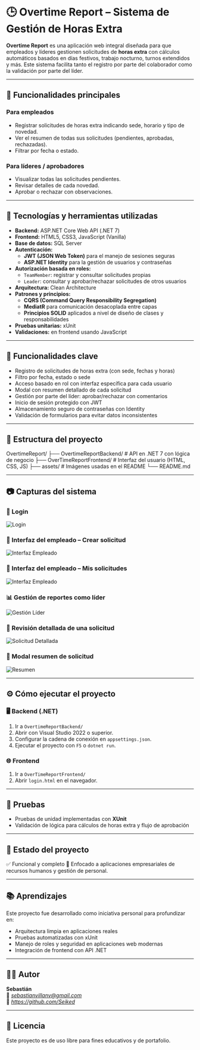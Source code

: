 # 🕒 Overtime Report – Sistema de Gestión de Horas Extra

**Overtime Report** es una aplicación web integral diseñada para que empleados y líderes gestionen solicitudes de **horas extra** con cálculos automáticos basados en días festivos, trabajo nocturno, turnos extendidos y más. Este sistema facilita tanto el registro por parte del colaborador como la validación por parte del líder.

---

## 📌 Funcionalidades principales

### Para empleados
- Registrar solicitudes de horas extra indicando sede, horario y tipo de novedad.
- Ver el resumen de todas sus solicitudes (pendientes, aprobadas, rechazadas).
- Filtrar por fecha o estado.

### Para líderes / aprobadores
- Visualizar todas las solicitudes pendientes.
- Revisar detalles de cada novedad.
- Aprobar o rechazar con observaciones.

---

## 🧰 Tecnologías y herramientas utilizadas

- **Backend:** ASP.NET Core Web API (.NET 7)
- **Frontend:** HTML5, CSS3, JavaScript (Vanilla)
- **Base de datos:** SQL Server
- **Autenticación:**
  - **JWT (JSON Web Token)** para el manejo de sesiones seguras
  - **ASP.NET Identity** para la gestión de usuarios y contraseñas
- **Autorización basada en roles:**
  - `TeamMember`: registrar y consultar solicitudes propias
  - `Leader`: consultar y aprobar/rechazar solicitudes de otros usuarios
- **Arquitectura:** Clean Architecture 
- **Patrones y principios:**
  - **CQRS (Command Query Responsibility Segregation)**
  - **MediatR** para comunicación desacoplada entre capas
  - **Principios SOLID** aplicados a nivel de diseño de clases y responsabilidades
- **Pruebas unitarias:** xUnit
- **Validaciones:** en frontend usando JavaScript 

---

## 🧪 Funcionalidades clave

- Registro de solicitudes de horas extra (con sede, fechas y horas)
- Filtro por fecha, estado o sede
- Acceso basado en rol con interfaz específica para cada usuario
- Modal con resumen detallado de cada solicitud
- Gestión por parte del líder: aprobar/rechazar con comentarios
- Inicio de sesión protegido con JWT
- Almacenamiento seguro de contraseñas con Identity
- Validación de formularios para evitar datos inconsistentes

---

## 🧱 Estructura del proyecto
OvertimeReport/
├── OvertimeReportBackend/ # API en .NET 7 con lógica de negocio
├── OverTimeReportFrontend/ # Interfaz del usuario (HTML, CSS, JS)
├── assets/ # Imágenes usadas en el README
└── README.md


---

## 📷 Capturas del sistema

### 🔐 Login
![Login](assets/login.png)

### 📄 Interfaz del empleado – Crear solicitud
![Interfaz Empleado](assets/CreateReport.png)

### 📄 Interfaz del empleado – Mis solicitudes
![Interfaz Empleado](assets/userReportInterface.png)

### 📊 Gestión de reportes como líder
![Gestión Líder](assets/leaderManagingReports.png)

### 📝 Revisión detallada de una solicitud
![Solicitud Detallada](assets/LeaderReportRequestManaging.png)

### 📌 Modal resumen de solicitud
![Resumen](assets/reportInfo.png)

---

## ⚙️ Cómo ejecutar el proyecto

### 🖥 Backend (.NET)

1. Ir a `OvertimeReportBackend/`
2. Abrir con Visual Studio 2022 o superior.
3. Configurar la cadena de conexión en `appsettings.json`.
4. Ejecutar el proyecto con `F5` o `dotnet run`.

### 🌐 Frontend

1. Ir a `OverTimeReportFrontend/`
2. Abrir `login.html` en el navegador.

---

## 🧪 Pruebas

- Pruebas de unidad implementadas con **XUnit**
- Validación de lógica para cálculos de horas extra y flujo de aprobación

---

## 🚀 Estado del proyecto

✅ Funcional y completo 
📌 Enfocado a aplicaciones empresariales de recursos humanos y gestión de personal.

---

## 📚 Aprendizajes

Este proyecto fue desarrollado como iniciativa personal para profundizar en:
- Arquitectura limpia en aplicaciones reales
- Pruebas automatizadas con xUnit
- Manejo de roles y seguridad en aplicaciones web modernas
- Integración de frontend con API .NET

---

## 🧑‍💻 Autor

**Sebastián**  
📧 *sebastianvillanv@gmail.com*  
🔗 *https://github.com/Seiked*

---

## 📄 Licencia

Este proyecto es de uso libre para fines educativos y de portafolio.
